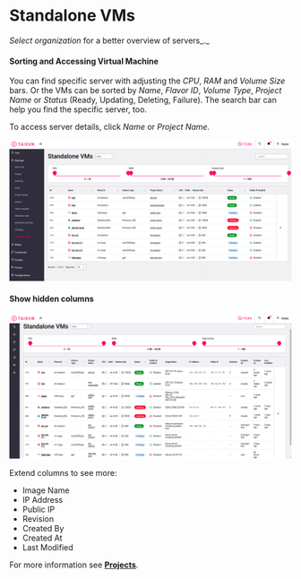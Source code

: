 # Standalone VMs

_Select organization_ for a better overview of servers_._

#### Sorting and Accessing Virtual Machine

You can find specific server with adjusting the _CPU_, _RAM_ and _Volume_ _Size_ bars. Or the VMs can be sorted by _Name_, _Flavor ID_, _Volume Type_, _Project Name_ or _Status_ (Ready, Updating, Deleting, Failure). The search bar can help you find the specific server, too.

To access server details, click _Name_ or _Project Name._

![Fig. 1: Servers](<../.gitbook/assets/overview (6) (1).png>)

####

#### Show hidden columns

![Fig. 2: Show hidden columns](../.gitbook/assets/extended-table.png)

Extend columns to see more:

* Image Name
* IP Address
* Public IP
* Revision
* Created By
* Created At
* Last Modified



For more information see [**Projects**](../manager/projects/project-details-vms.md).
